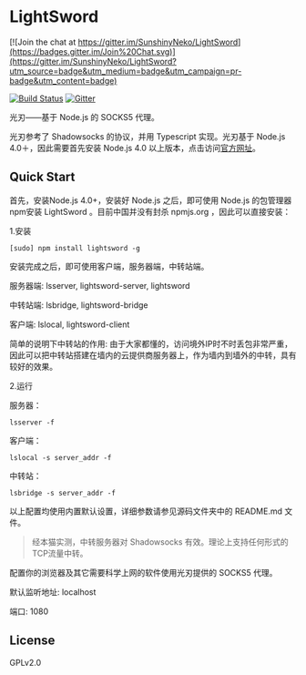 # LightSword

[![Join the chat at https://gitter.im/SunshinyNeko/LightSword](https://badges.gitter.im/Join%20Chat.svg)](https://gitter.im/SunshinyNeko/LightSword?utm_source=badge&utm_medium=badge&utm_campaign=pr-badge&utm_content=badge)

[![Build Status](https://travis-ci.org/SunshinyNeko/LightSword.svg)](https://travis-ci.org/SunshinyNeko/LightSword)
[![Gitter](https://badges.gitter.im/Join%20Chat.svg)](https://gitter.im/SunshinyNeko/LightSword?utm_source=badge&utm_medium=badge&utm_campaign=pr-badge)

光刃——基于 Node.js 的 SOCKS5 代理。

光刃参考了 Shadowsocks 的协议，并用 Typescript 实现。光刃基于 Node.js 4.0＋，因此需要首先安装 Node.js 4.0  以上版本，点击访问[官方网址](https://nodejs.org)。


Quick Start
---

首先，安装Node.js 4.0+，安装好 Node.js 之后，即可使用 Node.js 的包管理器npm安装 LightSword 。目前中国并没有封杀 npmjs.org ，因此可以直接安装：


1.安装
```
[sudo] npm install lightsword -g
```

安装完成之后，即可使用客户端，服务器端，中转站端。

服务器端: lsserver, lightsword-server, lightsword

中转站端: lsbridge, lightsword-bridge

客户端: lslocal, lightsword-client

简单的说明下中转站的作用: 由于大家都懂的，访问境外IP时不时丢包非常严重，因此可以把中转站搭建在墙内的云提供商服务器上，作为墙内到墙外的中转，具有较好的效果。

2.运行

服务器：
```
lsserver -f
```

客户端：
```
lslocal -s server_addr -f
```

中转站：
```
lsbridge -s server_addr -f
```

以上配置均使用内置默认设置，详细参数请参见源码文件夹中的 README.md 文件。

> 经本猫实测，中转服务器对 Shadowsocks 有效。理论上支持任何形式的TCP流量中转。

配置你的浏览器及其它需要科学上网的软件使用光刃提供的 SOCKS5 代理。

默认监听地址: localhost

端口: 1080

License
---
GPLv2.0
